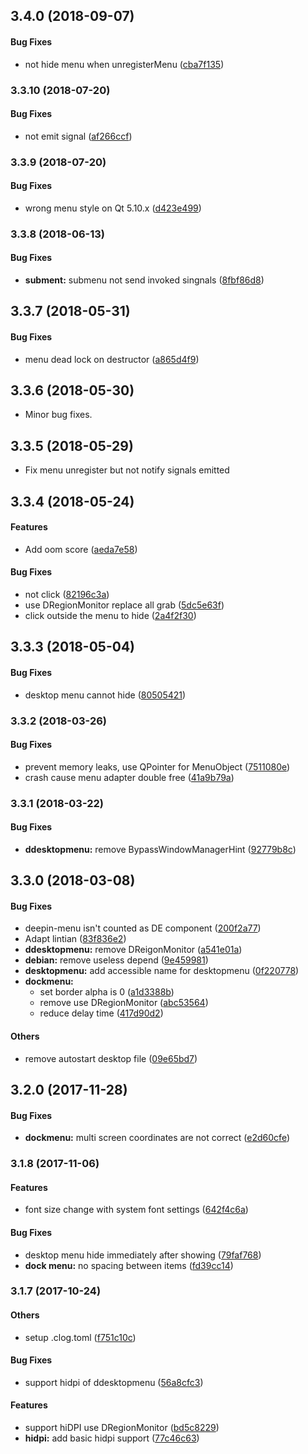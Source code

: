 <a name=""></a>
##  3.4.0 (2018-09-07)


#### Bug Fixes

*   not hide menu when unregisterMenu ([cba7f135](https://github.com/linuxdeepin/deepin-menu/commit/cba7f135edbdbaa7df903f43dea86a0cfbafb038))



<a name="3.3.10"></a>
### 3.3.10 (2018-07-20)


#### Bug Fixes

*   not emit signal ([af266ccf](https://github.com/linuxdeepin/deepin-menu/commit/af266ccf7ecc615f7dc2035969694de3606ef384))



<a name="3.3.9"></a>
### 3.3.9 (2018-07-20)


#### Bug Fixes

*   wrong menu style on Qt 5.10.x ([d423e499](https://github.com/linuxdeepin/deepin-menu/commit/d423e499dbb9e4fd1a5c46a5311909776bbd6313))



<a name="3.3.8"></a>
### 3.3.8 (2018-06-13)


#### Bug Fixes

* **subment:**  submenu not send invoked singnals ([8fbf86d8](https://github.com/linuxdeepin/deepin-menu/commit/8fbf86d8b34371f10fb8af1f71ee308294633191))



<a name="3.3.7"></a>
## 3.3.7 (2018-05-31)


#### Bug Fixes

*   menu dead lock on destructor ([a865d4f9](https://github.com/linuxdeepin/deepin-menu/commit/a865d4f9040e0f0102aaa9ce68d5d8a399349b46))



<a name="3.3.6"></a>
## 3.3.6 (2018-05-30)

*   Minor bug fixes.


<a name="3.3.5"></a>
## 3.3.5 (2018-05-29)

*   Fix menu unregister but not notify signals emitted


<a name="3.3.4"></a>
## 3.3.4 (2018-05-24)


#### Features

*   Add oom score ([aeda7e58](https://github.com/linuxdeepin/deepin-menu/commit/aeda7e58658184c1305b2114fa20fd9248de2d61))

#### Bug Fixes

*   not click ([82196c3a](https://github.com/linuxdeepin/deepin-menu/commit/82196c3a4a14ff189f06831d02bc1f844b5ba53b))
*   use DRegionMonitor replace all grab ([5dc5e63f](https://github.com/linuxdeepin/deepin-menu/commit/5dc5e63f24973d17ec371ef9e10cc0387b738997))
*   click outside the menu to hide ([2a4f2f30](https://github.com/linuxdeepin/deepin-menu/commit/2a4f2f3093daadf4b751f705aa3b3583f3238a0d))



<a name="3.3.3"></a>
## 3.3.3 (2018-05-04)


#### Bug Fixes

*   desktop menu cannot hide ([80505421](https://github.com/linuxdeepin/deepin-menu/commit/80505421a26d704e9c819829651bc684412c6394))



<a name="3.3.2"></a>
### 3.3.2 (2018-03-26)


#### Bug Fixes

*   prevent memory leaks, use QPointer for MenuObject ([7511080e](https://github.com/linuxdeepin/deepin-menu/commit/7511080ec142709b7f5bdefba84627c2ad82f234))
*   crash cause menu adapter double free ([41a9b79a](https://github.com/linuxdeepin/deepin-menu/commit/41a9b79a8734cbd04b9194647420f81e52633ff3))



<a name="3.3.1"></a>
### 3.3.1 (2018-03-22)


#### Bug Fixes

* **ddesktopmenu:**  remove BypassWindowManagerHint ([92779b8c](https://github.com/linuxdeepin/deepin-menu/commit/92779b8ca7228c8fa5206acc554459aa8da6737d))



<a name=""></a>
##  3.3.0 (2018-03-08)


#### Bug Fixes

*   deepin-menu isn't counted as DE component ([200f2a77](https://github.com/linuxdeepin/deepin-menu/commit/200f2a77740149c6fa5d7ca0aa513cb194098d58))
*   Adapt lintian ([83f836e2](https://github.com/linuxdeepin/deepin-menu/commit/83f836e2a762a80b4fbec20eac39a316c894329a))
* **ddesktopmenu:**  remove DReigonMonitor ([a541e01a](https://github.com/linuxdeepin/deepin-menu/commit/a541e01a1b09d60cb6c46defaec5e85096ddc3d3))
* **debian:**  remove useless depend ([9e459981](https://github.com/linuxdeepin/deepin-menu/commit/9e45998180cfa55a9c1136772621acbca851474c))
* **desktopmenu:**  add accessible name for desktopmenu ([0f220778](https://github.com/linuxdeepin/deepin-menu/commit/0f220778c806f36a66aaa705f91390b4704e26b4))
* **dockmenu:**
  *  set border alpha is 0 ([a1d3388b](https://github.com/linuxdeepin/deepin-menu/commit/a1d3388b97418f717124897ae61b3126f36f93b7))
  *  remove use DRegionMonitor ([abc53564](https://github.com/linuxdeepin/deepin-menu/commit/abc535647ef8bf00e8ba77eb838cd593e28ae761))
  *  reduce delay time ([417d90d2](https://github.com/linuxdeepin/deepin-menu/commit/417d90d2af4338abf7e0cf259b3e7dd507e78cc6))

#### Others

*   remove autostart desktop file ([09e65bd7](https://github.com/linuxdeepin/deepin-menu/commit/09e65bd7bd46c9aa6cdd1b205aa4e4f7be33ef0c))



<a name=""></a>
##  3.2.0 (2017-11-28)


#### Bug Fixes

* **dockmenu:**  multi screen coordinates are not correct ([e2d60cfe](https://github.com/linuxdeepin/deepin-menu/commit/e2d60cfe9d5591cb48665b8ea584da7f96c1c1d8))



<a name="3.1.8"></a>
### 3.1.8 (2017-11-06)


#### Features

*   font size change with system font settings ([642f4c6a](https://github.com/linuxdeepin/deepin-menu/commit/642f4c6ad8a55fb35a8bfaf0bd3fe3efc8060862))

#### Bug Fixes

*   desktop menu hide immediately after showing ([79faf768](https://github.com/linuxdeepin/deepin-menu/commit/79faf768bf20c34a93adb6c73a4d742c5310aedd))
* **dock menu:**  no spacing between items ([fd39cc14](https://github.com/linuxdeepin/deepin-menu/commit/fd39cc144b39f2fe80335fb304ed64762252ed1a))



<a name="3.1.7"></a>
### 3.1.7 (2017-10-24)


#### Others

*   setup .clog.toml ([f751c10c](https://github.com/linuxdeepin/deepin-menu/commit/f751c10c3dbed6d920a1af2b297c38809e3e7853))

#### Bug Fixes

*   support hidpi of ddesktopmenu ([56a8cfc3](https://github.com/linuxdeepin/deepin-menu/commit/56a8cfc365eb5c2d5612f158d8db6716cec41a43))

#### Features

*   support hiDPI use DRegionMonitor ([bd5c8229](https://github.com/linuxdeepin/deepin-menu/commit/bd5c8229728d4429444ed9061d6b9cfe2f604eba))
* **hidpi:**  add basic hidpi support ([77c46c63](https://github.com/linuxdeepin/deepin-menu/commit/77c46c63f55ec8f510bab4db4e0c276c6a94e7a6))



